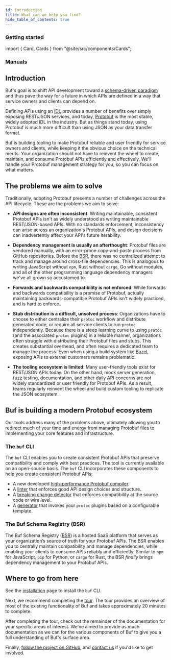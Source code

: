 ```yaml
---
id: introduction
title: What can we help you find?
hide_table_of_contents: true
---
```


### Getting started

import { Card, Cards } from "@site/src/components/Cards";

<Cards>
  <Card
    image=""
    name="⚡️ Quick Start"
    url="installation"
    description="Download and install Buf on your machine in a few easy steps"
  />
  <Card
    image=""
    name="📚 Language Specific guides"
    url="/guides/language/overview"
    description="Explore how to build applications with Buf in your preferred programming language."
  />
  <Card
    image=""
    name="👨‍💻 Getting Started with the Buf CLI"
    url="/tutorials/getting-started-with-buf-cli"
    description="Learn Buf basics and the benefits of Schema Driven Development"
  />
  <Card
    image=""
    name="🚀 Getting Started with the Buf Schema Registry"
    url="/tutorials/getting-started-with-buf-cli"
    description="Say hello to confidence, simplicity, and ease of use with the Buf Schema Registry."
  />
</Cards>

### Manuals

<Cards>
  <Card
    image="img/logos/cli@2x.png"
    name="The Buf CLI"
    url="/build/usage"
    description="Browse through the Buf CLI manuals and lean how to use simplify your protobuf workflow"
  />
  <Card
    image="img/logos/bsr@2x.png"
    name="The Buf Schema Registry"
    url="/bsr/introduction"
    description="Discover the BSR and the challenges it solves within the Protobuf ecosystem"
  />
</Cards>

## Introduction

Buf's goal is to shift API development toward a
[schema-driven paradigm](https://buf.build/blog/api-design-is-stuck-in-the-past)
and thus pave the way for a future in which APIs are defined in a way that
service owners and clients can depend on.

Defining APIs using an
[IDL](https://en.wikipedia.org/wiki/Interface_description_language) provides a
number of benefits over simply exposing REST/JSON services, and today,
[Protobuf](https://developers.google.com/protocol-buffers) is the most stable,
widely adopted IDL in the industry. But as things stand today, using Protobuf is
much more difficult than using JSON as your data transfer format.

Buf is building tooling to make Protobuf reliable and user friendly for service
owners and clients, while keeping it the obvious choice on the technical merits.
Your organization should not have to reinvent the wheel to create, maintain, and
consume Protobuf APIs efficiently and effectively. We'll handle your Protobuf
management strategy for you, so you can focus on what matters.

## The problems we aim to solve

Traditionally, adopting Protobuf presents a number of challenges across the API
lifecycle. These are the problems we aim to solve:

- **API designs are often inconsistent**: Writing maintainable, consistent
  Protobuf APIs isn't as widely understood as writing maintainable
  REST/JSON-based APIs. With no standards enforcement, inconsistency can arise
  across an organization's Protobuf APIs, and design decisions can inadvertently
  affect your API's future iterability.

- **Dependency management is usually an afterthought**: Protobuf files are
  vendored manually, with an error-prone copy-and-paste process from GitHub
  repositories. Before the [BSR](bsr/introduction.md), there was no centralized
  attempt to track and manage around cross-file dependencies. This is analogous
  to writing JavaScript without `npm`, Rust without `cargo`, Go without modules,
  and all of the other programming language dependency managers we've all grown
  so accustomed to.

- **Forwards and backwards compatibility is not enforced**: While forwards and
  backwards compatibility is a promise of Protobuf, actually maintaining
  backwards-compatible Protobuf APIs isn't widely practiced, and is hard to
  enforce.

- **Stub distribution is a difficult, unsolved process**: Organizations have to
  choose to either centralize their `protoc` workflow and distribute generated
  code, or require all service clients to run `protoc` independently. Because
  there is a steep learning curve to using `protoc` (and the associated `protoc`
  plugins) in a reliable manner, organizations often struggle with distributing
  their Protobuf files and stubs. This creates substantial overhead, and often
  requires a dedicated team to manage the process. Even when using a build
  system like [Bazel](/build-systems/bazel.md), exposing APIs to external
  customers remains problematic.

- **The tooling ecosystem is limited**: Many user-friendly tools exist for
  REST/JSON APIs today. On the other hand, mock server generation, fuzz testing,
  documentation, and other daily API concerns are not widely standardized or
  user friendly for Protobuf APIs. As a result, teams regularly reinvent the
  wheel and build custom tooling to replicate the JSON ecosystem.

## Buf is building a modern Protobuf ecosystem

Our tools address many of the problems above, ultimately allowing you to
redirect much of your time and energy from managing Protobuf files to
implementing your core features and infrastructure.

### The `buf` CLI

The `buf` CLI enables you to create consistent Protobuf APIs that preserve
compatibility and comply with best practices. The tool is currently available on
an open-source basis. The `buf` CLI incorporates these components to help you
create consistent Protobuf APIs:

- A new developed
  [high-performance Protobuf compiler](reference/internal-compiler.md).
- A [linter](lint/overview.md) that enforces good API design choices and
  structure.
- A [breaking change detector](breaking/overview.md) that enforces compatibility
  at the source code or wire level.
- A [generator](generate/usage.mdx) that invokes your `protoc` plugins based on
  a configurable template.

### The Buf Schema Registry (BSR)

The Buf Schema Registry ([BSR](bsr/introduction.md)) is a hosted SaaS platform
that serves as your organization’s source of truth for your Protobuf APIs. The
BSR enables you to centrally maintain compatibility and manage dependencies,
while enabling your clients to consume APIs reliably and efficiently. Similar to
`npm` for JavaScript, `pip` for Python, or `cargo` for Rust, the BSR _finally_
brings dependency management to your Protobuf APIs.

## Where to go from here

See the [installation](installation.mdx) page to install the `buf` CLI.

Next, we recommend completing the [tour](/tutorials/getting-started-with-buf-cli). The tour
provides an overview of most of the existing functionality of Buf and takes
approximately 20 minutes to complete.

After completing the tour, check out the remainder of the documentation for your
specific areas of interest. We've aimed to provide as much documentation as we
can for the various components of Buf to give you a full understanding of Buf's
surface area.

Finally, [follow the project on GitHub](https://github.com/bufbuild/buf), and
[contact us](contact.md) if you'd like to get involved.
